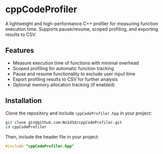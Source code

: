 # cppCodeProfiler

A lightweight and high-performance C++ profiler for measuring function execution time. Supports pause/resume, scoped profiling, and exporting results to CSV.

## Features

- Measure execution time of functions with minimal overhead
- Scoped profiling for automatic function tracking
- Pause and resume functionality to exclude user input time
- Export profiling results to CSV for further analysis
- Optional memory allocation tracking (if enabled)

## Installation

Clone the repository and include `cppCodeProfiler.hpp` in your project:

```sh
git clone git@github.com:No1d3d/cppCodeProfiler.git
cd cppCodeProfiler
```

Then, include the header file in your project:

```cpp
#include "cppCodeProfiler.hpp"
```
